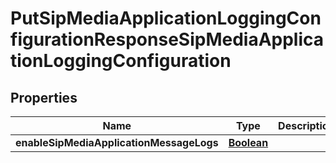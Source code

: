 

# PutSipMediaApplicationLoggingConfigurationResponseSipMediaApplicationLoggingConfiguration


## Properties

| Name | Type | Description | Notes |
|------------ | ------------- | ------------- | -------------|
|**enableSipMediaApplicationMessageLogs** | [**Boolean**](Boolean.md) |  |  [optional] |



